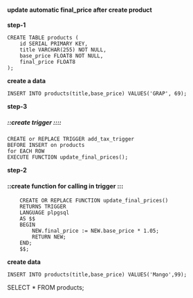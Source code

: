 ####  update automatic final_price  after create product 

**step-1**

    CREATE TABLE products (
        id SERIAL PRIMARY KEY,
        title VARCHAR(255) NOT NULL,
        base_price FLOAT8 NOT NULL,
        final_price FLOAT8
    );

**create a data**

    INSERT INTO products(title,base_price) VALUES('GRAP', 69);

**step-3**
#####   ::create trigger ::::

    CREATE or REPLACE TRIGGER add_tax_trigger 
    BEFORE INSERT on products
    for EACH ROW
    EXECUTE FUNCTION update_final_prices();

**step-2**
#### ::create function for calling in trigger :::

        CREATE OR REPLACE FUNCTION update_final_prices()
        RETURNS TRIGGER
        LANGUAGE plpgsql 
        AS $$
        BEGIN
            NEW.final_price := NEW.base_price * 1.05;
            RETURN NEW;
        END;
        $$;


**create data**

    INSERT INTO products(title,base_price) VALUES('Mango',99);

SELECT * FROM products;